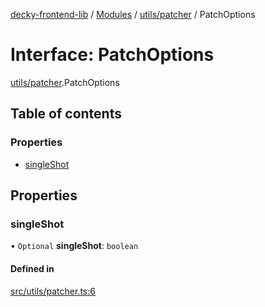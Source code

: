 [decky-frontend-lib](../README.md) / [Modules](../modules.md) / [utils/patcher](../modules/utils_patcher.md) / PatchOptions

# Interface: PatchOptions

[utils/patcher](../modules/utils_patcher.md).PatchOptions

## Table of contents

### Properties

- [singleShot](utils_patcher.PatchOptions.md#singleshot)

## Properties

### singleShot

• `Optional` **singleShot**: `boolean`

#### Defined in

[src/utils/patcher.ts:6](https://github.com/SteamDeckHomebrew/decky-frontend-lib/blob/2e66e5a/src/utils/patcher.ts#L6)
